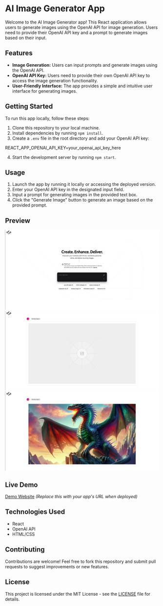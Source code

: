 # AI Image Generator App

Welcome to the AI Image Generator app! This React application allows users to generate images using the OpenAI API for image generation. Users need to provide their OpenAI API key and a prompt to generate images based on their input.

## Features

- **Image Generation:** Users can input prompts and generate images using the OpenAI API.
- **OpenAI API Key:** Users need to provide their own OpenAI API key to access the image generation functionality.
- **User-Friendly Interface:** The app provides a simple and intuitive user interface for generating images.

## Getting Started

To run this app locally, follow these steps:

1. Clone this repository to your local machine.
2. Install dependencies by running `npm install`.
3. Create a `.env` file in the root directory and add your OpenAI API key:

REACT_APP_OPENAI_API_KEY=your_openai_api_key_here


4. Start the development server by running `npm start`.

## Usage

1. Launch the app by running it locally or accessing the deployed version.
2. Enter your OpenAI API key in the designated input field.
3. Input a prompt for generating images in the provided text box.
4. Click the "Generate Image" button to generate an image based on the provided prompt.

## Preview

![Screenshot](one.png)
![Screenshot](two.png)
![Screenshot](three.png)

## Live Demo

[Demo Website](#) *(Replace this with your app's URL when deployed)*

## Technologies Used

- React
- OpenAI API
- HTML/CSS

## Contributing

Contributions are welcome! Feel free to fork this repository and submit pull requests to suggest improvements or new features.

## License

This project is licensed under the MIT License - see the [LICENSE](LICENSE) file for details.
